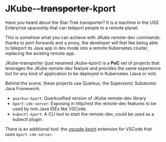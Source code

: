 # JKube-~~-transporter~~-kport
Have you heard about the Star-Trek transporter? It is a machine in the USS Enterprise spaceship that can teleport people to a remote planet.

This is somehow what you can achieve with JKube remote-dev commands: thanks to port-forwards and a proxy, the developer will feel like being able to teleport its Java app in dev mode into a remote Kubernetes cluster, replacing the existing remote app.

JKube-transporter (just renamed Jkube-kport) is a **PoC** set of projects that leverages the JKube remote-dev feature and provides the same experience but for any kind of application to be deployed in Kubernetes (Java or not).

Behind the scene, these projects use Quarkus, the Supersonic Subatomic Java Framework.

- `quarkus-kport`: Quarkusified version of JKube remote-dev library
- `kport-ide-server`: Exposing in http/rest the remote-dev features to be used by non Java IDEs like VSCode.
- `kubectl-kport`: A CLI tool to start the remote-dev, could be used as a kubectl plugin.

There is an additional tool: the [vscode-kport](https://github.com/sunix/vscode-kport) extension for VSCode that uses `kport-ide-server`.
